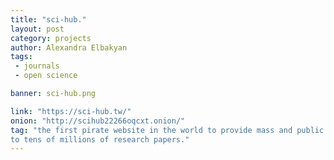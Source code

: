 ```yaml
---
title: "sci-hub."
layout: post
category: projects
author: Alexandra Elbakyan
tags: 
 - journals
 - open science

banner: sci-hub.png

link: "https://sci-hub.tw/"
onion: "http://scihub22266oqcxt.onion/"
tag: "the first pirate website in the world to provide mass and public access
to tens of millions of research papers."
---
```

